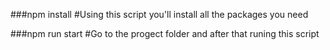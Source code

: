 ###npm install
#Using this script you'll install all the packages you need

###npm run start
#Go to the progect folder and after that runing this script

